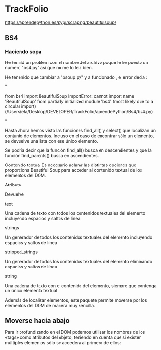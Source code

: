 # TrackFolio
https://aprendepython.es/pypi/scraping/beautifulsoup/
## BS4

<!-- Parte 1  -->
### Haciendo sopa 
He tennid un problem con el nombre del archivo poque le he puesto un numero "bs4.py" asi que no me lo leia bien. 

He tenenido que cambiar a "bsoup.py" y a funcionado , el error decia :

"    

from bs4 import BeautifulSoup
ImportError: cannot import name 'BeautifulSoup' from partially initialized module 'bs4' (most likely due to a circular import) (/Users/ela/Desktop/DEVELOPER/TrackFolio/aprendePython/Bs4/bs4.py)

"


Hasta ahora hemos visto las funciones find_all() y select() que localizan un conjunto de elementos. Incluso en el caso de encontrar sólo un elemento, se devuelve una lista con ese único elemento.

Se podría decir que la función find_all() busca en descendientes y que la función find_parents() busca en ascendientes.

Contenido textual
Es necesario aclarar las distintas opciones que proporciona Beautiful Soup para acceder al contenido textual de los elementos del DOM.

Atributo

Devuelve

text

Una cadena de texto con todos los contenidos textuales del elemento incluyendo espacios y saltos de línea

strings

Un generador de todos los contenidos textuales del elemento incluyendo espacios y saltos de línea

stripped_strings

Un generador de todos los contenidos textuales del elemento eliminando espacios y saltos de línea

string

Una cadena de texto con el contenido del elemento, siempre que contenga un único elemento textual

Además de localizar elementos, este paquete permite moverse por los elementos del DOM de manera muy sencilla.

## Moverse hacia abajo
Para ir profundizando en el DOM podemos utilizar los nombres de los «tags» como atributos del objeto, teniendo en cuenta que si existen múltiples elementos sólo se accederá al primero de ellos:




